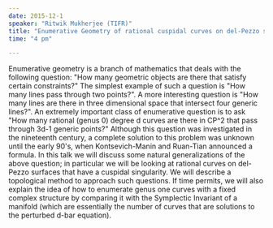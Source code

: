```yaml
---
date: 2015-12-1
speaker: "Ritwik Mukherjee (TIFR)"
title: "Enumerative Geometry of rational cuspidal curves on del-Pezzo surfaces."
time: "4 pm" 

---
```

Enumerative geometry is a branch of mathematics that deals
with the following question: "How many geometric objects are there that
satisfy certain constraints?" The simplest example of such a question is
"How many lines pass through two points?". A more interesting question
is "How many lines are there in three dimensional space that intersect
four generic lines?". An extremely important class of enumerative question
is to ask "How many rational (genus 0) degree d curves are there in
CP^2 that pass through 3d-1 generic points?" Although this question
was investigated in the nineteenth century, a complete solution to this
problem was unknown until the early 90's, when Kontsevich-Manin
and Ruan-Tian announced a formula. In this talk we will discuss some
natural generalizations of the above question; in particular we will be
looking
at rational curves on del-Pezzo surfaces that have a cuspidal singularity.
We
will describe a topological method to approach such questions. If time
permits, we will also explain the idea of how to enumerate genus one
curves with a fixed complex structure by comparing it with the Symplectic
Invariant of a manifold (which are essentially the number of curves that
are
solutions to the perturbed d-bar equation).
